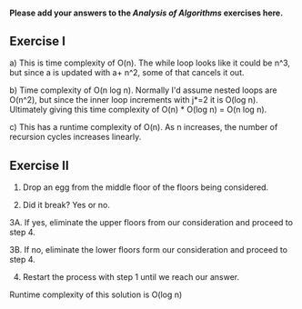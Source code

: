 #### Please add your answers to the ***Analysis of  Algorithms*** exercises here.

## Exercise I

a) This is time complexity of O(n). The while loop looks like it could be n^3, but since a is updated with a+ n^2, some of that cancels it out.

b) Time complexity of O(n log n). Normally I'd assume nested loops are O(n^2), but since the inner loop increments with j*=2 it is O(log n). Ultimately giving this time complexity of O(n) * O(log n) = O(n log n).

c) This has a runtime complexity of O(n). As n increases, the number of recursion cycles increases linearly.

## Exercise II
1.  Drop an egg from the middle floor of the floors being considered.

2.  Did it break? Yes or no.

3A. If yes, eliminate the upper floors from our consideration and proceed to step 4.

3B. If no, eliminate the lower floors form our consideration and proceed to step 4.

4. Restart the process with step 1 until we reach our answer.

Runtime complexity of this solution is O(log n)
